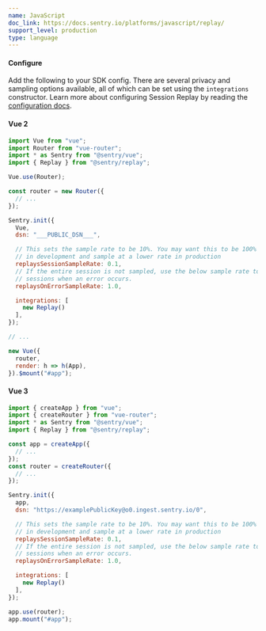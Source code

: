 ```yaml
---
name: JavaScript
doc_link: https://docs.sentry.io/platforms/javascript/replay/
support_level: production
type: language
---
```


#### Configure

Add the following to your SDK config. There are several privacy and sampling options available, all of which can be set using the `integrations` constructor. Learn more about configuring Session Replay by reading the [configuration docs](https://docs.sentry.io/platforms/javascript/guides/vue/session-replay/).

#### Vue 2

```javascript
import Vue from "vue";
import Router from "vue-router";
import * as Sentry from "@sentry/vue";
import { Replay } from "@sentry/replay";

Vue.use(Router);

const router = new Router({
  // ...
});

Sentry.init({
  Vue,
  dsn: "___PUBLIC_DSN___",

  // This sets the sample rate to be 10%. You may want this to be 100% while
  // in development and sample at a lower rate in production
  replaysSessionSampleRate: 0.1,
  // If the entire session is not sampled, use the below sample rate to sample
  // sessions when an error occurs.
  replaysOnErrorSampleRate: 1.0,

  integrations: [
    new Replay()
  ],
});

// ...

new Vue({
  router,
  render: h => h(App),
}).$mount("#app");
```

#### Vue 3

```javascript
import { createApp } from "vue";
import { createRouter } from "vue-router";
import * as Sentry from "@sentry/vue";
import { Replay } from "@sentry/replay";

const app = createApp({
  // ...
});
const router = createRouter({
  // ...
});

Sentry.init({
  app,
  dsn: "https://examplePublicKey@o0.ingest.sentry.io/0",

  // This sets the sample rate to be 10%. You may want this to be 100% while
  // in development and sample at a lower rate in production
  replaysSessionSampleRate: 0.1,
  // If the entire session is not sampled, use the below sample rate to sample
  // sessions when an error occurs.
  replaysOnErrorSampleRate: 1.0,

  integrations: [
    new Replay()
  ],
});

app.use(router);
app.mount("#app");
```
